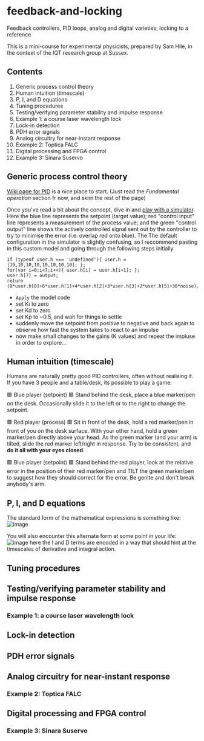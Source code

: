 # feedback-and-locking
Feedback controllers, PID loops, analog and digital varieties, locking to a reference

This is a mini-course for experimental physicists, prepared by Sam Hile, in the context of the IQT research group at Sussex.

## Contents
1.	Generic process control theory
2.	Human intuition (timescale)
3.	P, I, and D equations
4.	Tuning procedures
5.	Testing/verifying parameter stability and impulse response
6.	Example 1: a course laser wavelength lock
7.	Lock-in detection
8.	PDH error signals
9.	Analog circuitry for near-instant response
10.	Example 2: Toptica FALC
11.	Digital processing and FPGA control
12.	Example 3: Sinara Suservo

## Generic process control theory
[Wiki page for PID](https://en.wikipedia.org/wiki/PID_controller) is a nice place to start. (Just read the *Fundamental operation* section fr now, and skim the rest of the page)

Once you've read a bit about the concept, dive in and [play with a simulator](http://grauonline.de/alexwww/ardumower/pid/pid.html). Here the blue line represents the setpoint (target value); red "control input" line represents a measurement of the process value; and the green "control output" line shows the actively controlled signal sent out by the controller to try to minimise the error (i.e. overlap red onto blue). The The default configuration in the simulator is slightly confusing, so I reccommend pasting in this custom model and going through the following steps initially
```
if (typeof user.h === 'undefined'){ user.h = [10,10,10,10,10,10,10,10]; };
for(var i=0;i<7;i++){ user.h[i] = user.h[i+1]; };
user.h[7] = output;
return (8*user.h[0]+6*user.h[1]+4*user.h[2]+3*user.h[3]+2*user.h[5]+30*noise)/30;
```

 * `Apply` the model code
 * set Ki to zero
 * set Kd to zero
 * set Kp to ~0.5, and wait for things to settle
 * suddenly move the setpoint from positive to negative and back again to observe how fast the system takes to react to an impulse
 * now make small changes to the gains (K values) and repeat the impluse in order to explore...

## Human intuition (timescale)
Humans are naturally pretty good PID controllers, often without realising it. If you have 3 people and a table/desk, its possible to play a game:

:blue_square: Blue player (setpoint) :blue_square: Stand behind the desk, place a blue marker/pen on the desk. Occasionally slide it to the left or to the right to change the setpoint.

:red_square: Red player (process) :red_square: Sit in front of the desk, hold a red marker/pen in front of you on the desk surface. With your other hand, hold a green marker/pen directly above your head. As the green marker (and your arm) is tilted, slide the red marker left/right in response. Try to be consistent, and **do it all with your eyes closed**.

:green_square: Blue player (setpoint) :green_square: Stand behind the red player, look at the relative error in the position of their red marker/pen and TILT the green marker/pen to suggest how they should correct for the error. Be genlte and don't break anybody's arm.



## P, I, and D equations
The standard form of the mathematical expressions is something like:
![image](https://github.com/user-attachments/assets/5420f763-cbc4-4e0a-a457-977edeae96f0)

You will also encounter this alternate form at some point in your life:
![image](https://github.com/user-attachments/assets/44c7d0ad-02e8-4db6-8831-f08d081fda69)
here the I and D terms are encoded in a way that should hint at the timescales of derivative and integral action. 

## Tuning procedures

## Testing/verifying parameter stability and impulse response

### Example 1: a course laser wavelength lock

## Lock-in detection

## PDH error signals

## Analog circuitry for near-instant response

### Example 2: Toptica FALC

## Digital processing and FPGA control
    
### Example 3: Sinara Suservo
